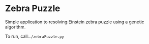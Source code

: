 # Zebra Puzzle
Simple application to resolving Einstein zebra puzzle using a genetic algorithm.

To run, call:<code>./zebraPuzzle.py</code>